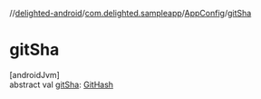//[delighted-android](../../../index.md)/[com.delighted.sampleapp](../index.md)/[AppConfig](index.md)/[gitSha](git-sha.md)

# gitSha

[androidJvm]\
abstract val [gitSha](git-sha.md): [GitHash](../-git-hash/index.md)
